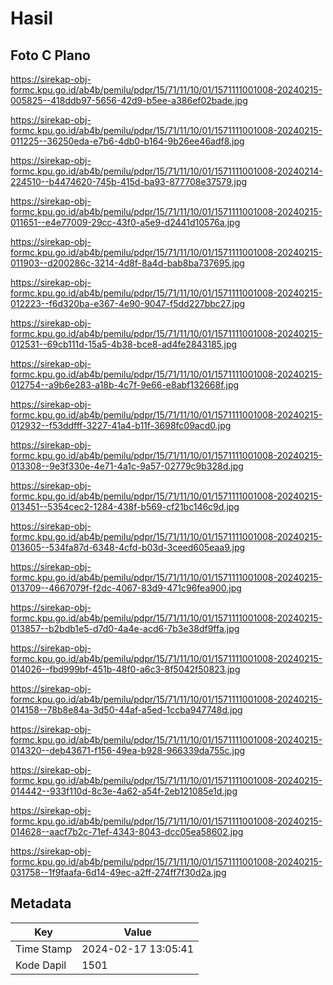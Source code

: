 # Hasil

## Foto C Plano

https://sirekap-obj-formc.kpu.go.id/ab4b/pemilu/pdpr/15/71/11/10/01/1571111001008-20240215-005825--418ddb97-5656-42d9-b5ee-a386ef02bade.jpg

https://sirekap-obj-formc.kpu.go.id/ab4b/pemilu/pdpr/15/71/11/10/01/1571111001008-20240215-011225--36250eda-e7b6-4db0-b164-9b26ee46adf8.jpg

https://sirekap-obj-formc.kpu.go.id/ab4b/pemilu/pdpr/15/71/11/10/01/1571111001008-20240214-224510--b4474620-745b-415d-ba93-877708e37579.jpg

https://sirekap-obj-formc.kpu.go.id/ab4b/pemilu/pdpr/15/71/11/10/01/1571111001008-20240215-011651--e4e77009-29cc-43f0-a5e9-d2441d10576a.jpg

https://sirekap-obj-formc.kpu.go.id/ab4b/pemilu/pdpr/15/71/11/10/01/1571111001008-20240215-011903--d200286c-3214-4d8f-8a4d-bab8ba737695.jpg

https://sirekap-obj-formc.kpu.go.id/ab4b/pemilu/pdpr/15/71/11/10/01/1571111001008-20240215-012223--f6d320ba-e367-4e90-9047-f5dd227bbc27.jpg

https://sirekap-obj-formc.kpu.go.id/ab4b/pemilu/pdpr/15/71/11/10/01/1571111001008-20240215-012531--69cb111d-15a5-4b38-bce8-ad4fe2843185.jpg

https://sirekap-obj-formc.kpu.go.id/ab4b/pemilu/pdpr/15/71/11/10/01/1571111001008-20240215-012754--a9b6e283-a18b-4c7f-9e66-e8abf132668f.jpg

https://sirekap-obj-formc.kpu.go.id/ab4b/pemilu/pdpr/15/71/11/10/01/1571111001008-20240215-012932--f53ddfff-3227-41a4-b11f-3698fc09acd0.jpg

https://sirekap-obj-formc.kpu.go.id/ab4b/pemilu/pdpr/15/71/11/10/01/1571111001008-20240215-013308--9e3f330e-4e71-4a1c-9a57-02779c9b328d.jpg

https://sirekap-obj-formc.kpu.go.id/ab4b/pemilu/pdpr/15/71/11/10/01/1571111001008-20240215-013451--5354cec2-1284-438f-b569-cf21bc146c9d.jpg

https://sirekap-obj-formc.kpu.go.id/ab4b/pemilu/pdpr/15/71/11/10/01/1571111001008-20240215-013605--534fa87d-6348-4cfd-b03d-3ceed605eaa9.jpg

https://sirekap-obj-formc.kpu.go.id/ab4b/pemilu/pdpr/15/71/11/10/01/1571111001008-20240215-013709--4667079f-f2dc-4067-83d9-471c96fea900.jpg

https://sirekap-obj-formc.kpu.go.id/ab4b/pemilu/pdpr/15/71/11/10/01/1571111001008-20240215-013857--b2bdb1e5-d7d0-4a4e-acd6-7b3e38df9ffa.jpg

https://sirekap-obj-formc.kpu.go.id/ab4b/pemilu/pdpr/15/71/11/10/01/1571111001008-20240215-014026--fbd999bf-451b-48f0-a6c3-8f5042f50823.jpg

https://sirekap-obj-formc.kpu.go.id/ab4b/pemilu/pdpr/15/71/11/10/01/1571111001008-20240215-014158--78b8e84a-3d50-44af-a5ed-1ccba947748d.jpg

https://sirekap-obj-formc.kpu.go.id/ab4b/pemilu/pdpr/15/71/11/10/01/1571111001008-20240215-014320--deb43671-f156-49ea-b928-966339da755c.jpg

https://sirekap-obj-formc.kpu.go.id/ab4b/pemilu/pdpr/15/71/11/10/01/1571111001008-20240215-014442--933f110d-8c3e-4a62-a54f-2eb121085e1d.jpg

https://sirekap-obj-formc.kpu.go.id/ab4b/pemilu/pdpr/15/71/11/10/01/1571111001008-20240215-014628--aacf7b2c-71ef-4343-8043-dcc05ea58602.jpg

https://sirekap-obj-formc.kpu.go.id/ab4b/pemilu/pdpr/15/71/11/10/01/1571111001008-20240215-031758--1f9faafa-6d14-49ec-a2ff-274ff7f30d2a.jpg


## Metadata

| Key        | Value               |
| ---------- | ------------------- |
| Time Stamp | 2024-02-17 13:05:41 |
| Kode Dapil | 1501                |



